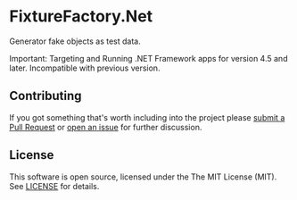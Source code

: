 # FixtureFactory.Net

Generator fake objects as test data.

Important: Targeting and Running .NET Framework apps for version 4.5 and later. Incompatible with previous version.

## Contributing

If you got something that's worth including into the project please [submit a Pull Request](https://github.com/martinusso/fixturefactory.net/pulls) or [open an issue](https://github.com/martinusso/fixturefactory.net/issues) for further discussion.

## License

This software is open source, licensed under the The MIT License (MIT). See [LICENSE](https://github.com/martinusso/fixturefactory.net/blob/master/LICENSE) for details.
